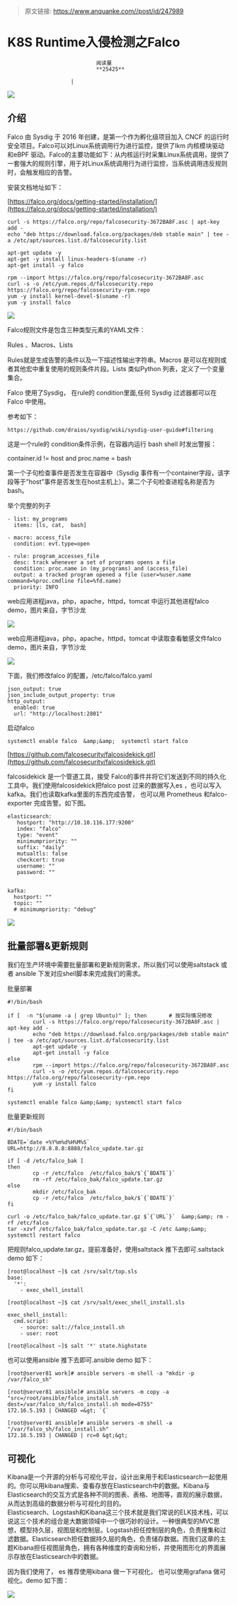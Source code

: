> 原文链接: https://www.anquanke.com//post/id/247989 


# K8S Runtime入侵检测之Falco


                                阅读量   
                                **25425**
                            
                        |
                        
                                                                                    



[![](https://p3.ssl.qhimg.com/t011823e91097259560.png)](https://p3.ssl.qhimg.com/t011823e91097259560.png)



## 介绍

Falco 由 Sysdig 于 2016 年创建，是第一个作为孵化级项目加入 CNCF 的运行时安全项目。Falco可以对Linux系统调用行为进行监控，提供了lkm 内核模块驱动和eBPF 驱动。Falco的主要功能如下：从内核运行时采集Linux系统调用，提供了一套强大的规则引擎，用于对Linux系统调用行为进行监控，当系统调用违反规则时，会触发相应的告警。

安装文档地址如下：

[https://falco.org/docs/getting-started/installation/](https://falco.org/docs/getting-started/installation/)

```
curl -s https://falco.org/repo/falcosecurity-3672BA8F.asc | apt-key add -
echo "deb https://download.falco.org/packages/deb stable main" | tee -a /etc/apt/sources.list.d/falcosecurity.list

apt-get update -y
apt-get -y install linux-headers-$(uname -r)
apt-get install -y falco
```

```
rpm --import https://falco.org/repo/falcosecurity-3672BA8F.asc
curl -s -o /etc/yum.repos.d/falcosecurity.repo https://falco.org/repo/falcosecurity-rpm.repo
yum -y install kernel-devel-$(uname -r)
yum -y install falco
```

[![](https://p0.ssl.qhimg.com/t01bdeacd1c67ac8719.png)](https://p0.ssl.qhimg.com/t01bdeacd1c67ac8719.png)

Falco规则文件是包含三种类型元素的YAML文件：

Rules 、Macros、Lists

Rules就是生成告警的条件以及一下描述性输出字符串。Macros 是可以在规则或者其他宏中重复使用的规则条件片段。Lists 类似Python 列表，定义了一个变量集合。

Falco 使用了Sysdig， 在rule的 condition里面,任何 Sysdig 过滤器都可以在 Falco 中使用。

参考如下：

```
https://github.com/draios/sysdig/wiki/sysdig-user-guide#filtering
```

这是一个rule的 condition条件示例，在容器内运行 bash shell 时发出警报：

container.id != host and proc.name = bash

第一个子句检查事件是否发生在容器中（Sysdig 事件有一个container字段，该字段等于”host”事件是否发生在host主机上）。第二个子句检查进程名称是否为bash。

举个完整的列子

```
- list: my_programs
  items: [ls, cat,  bash]

- macro: access_file
  condition: evt.type=open

- rule: program_accesses_file
  desc: track whenever a set of programs opens a file
  condition: proc.name in (my_programs) and (access_file)
  output: a tracked program opened a file (user=%user.name command=%proc.cmdline file=%fd.name)
  priority: INFO
```

web应用进程java，php，apache，httpd，tomcat 中运行其他进程falco demo，图片来自，字节沙龙

[![](https://p4.ssl.qhimg.com/t01326f4124c0ab1339.png)](https://p4.ssl.qhimg.com/t01326f4124c0ab1339.png)

web应用进程java，php，apache，httpd，tomcat 中读取查看敏感文件falco demo，图片来自，字节沙龙

[![](https://p2.ssl.qhimg.com/t0155da32381e4e3a06.png)](https://p2.ssl.qhimg.com/t0155da32381e4e3a06.png)

下面，我们修改falco 的配置，/etc/falco/falco.yaml

```
json_output: true
json_include_output_property: true
http_output:
  enabled: true
  url: "http://localhost:2801"
```

启动falco

```
systemctl enable falco  &amp;&amp;  systemctl start falco
```

[https://github.com/falcosecurity/falcosidekick.git](https://github.com/falcosecurity/falcosidekick.git)

falcosidekick 是一个管道工具，接受 Falco的事件并将它们发送到不同的持久化工具中。我们使用falcosidekick把falco post 过来的数据写入es ，也可以写入kafka。我们也读取kafka里面的东西完成告警， 也可以用 Prometheus 和falco-exporter 完成告警。如下图。

```
elasticsearch:
   hostport: "http://10.10.116.177:9200"
   index: "falco"
   type: "event"
   minimumpriority: ""
   suffix: "daily"
   mutualtls: false
   checkcert: true
   username: ""
   password: ""


kafka:
  hostport: ""
  topic: ""
  # minimumpriority: "debug"
```

[![](https://p5.ssl.qhimg.com/t010e47727cebe5ca9b.jpg)](https://p5.ssl.qhimg.com/t010e47727cebe5ca9b.jpg)



## 批量部署&amp;更新规则

我们在生产环境中需要批量部署和更新规则需求，所以我们可以使用saltstack 或者 ansible 下发对应shell脚本来完成我们的需求。

批量部署

```
#!/bin/bash

if [  -n "$(uname -a | grep Ubuntu)" ]; then       # 按实际情况修改
        curl -s https://falco.org/repo/falcosecurity-3672BA8F.asc | apt-key add -
        echo "deb https://download.falco.org/packages/deb stable main" | tee -a /etc/apt/sources.list.d/falcosecurity.list
        apt-get update -y
        apt-get install -y falco
else
        rpm --import https://falco.org/repo/falcosecurity-3672BA8F.asc
        curl -s -o /etc/yum.repos.d/falcosecurity.repo https://falco.org/repo/falcosecurity-rpm.repo
        yum -y install falco
fi

systemctl enable falco &amp;&amp; systemctl start falco
```

批量更新规则

```
#!/bin/bash

BDATE=`date +%Y%m%d%H%M%S`
URL=http://8.8.8.8:8888/falco_update.tar.gz

if [ -d /etc/falco_bak ]
then
        cp -r /etc/falco  /etc/falco_bak/$`{`BDATE`}`
        rm -rf /etc/falco_bak/falco_update.tar.gz
else
        mkdir /etc/falco_bak
        cp -r /etc/falco  /etc/falco_bak/$`{`BDATE`}`
fi

curl -o /etc/falco_bak/falco_update.tar.gz $`{`URL`}`  &amp;&amp; rm -rf /etc/falco
tar -xzvf /etc/falco_bak/falco_update.tar.gz -C /etc &amp;&amp; systemctl restart falco
```

把规则falco_update.tar.gz，提前准备好，使用saltstack 推下去即可.saltstack demo 如下：

```
[root@localhost ~]$ cat /srv/salt/top.sls
base:
  '*':
    - exec_shell_install

[root@localhost ~]$ cat /srv/salt/exec_shell_install.sls

exec_shell_install:
  cmd.script:
    - source: salt://falco_install.sh
    - user: root

[root@localhost ~]$ salt '*' state.highstate
```

也可以使用ansible 推下去即可.ansible demo 如下：

```
[root@server81 work]# ansible servers -m shell -a "mkdir -p /var/falco_sh"

[root@server81 ansible]# ansible servers -m copy -a "src=/root/ansible/falco_install.sh  dest=/var/falco_sh/falco_install.sh mode=0755"
172.16.5.193 | CHANGED =&gt; `{`

[root@server81 ansible]# ansible servers -m shell -a "/var/falco_sh/falco_install.sh"
172.16.5.193 | CHANGED | rc=0 &gt;&gt;
```



## 可视化

Kibana是一个开源的分析与可视化平台，设计出来用于和Elasticsearch一起使用的。你可以用kibana搜索、查看存放在Elasticsearch中的数据。Kibana与Elasticsearch的交互方式是各种不同的图表、表格、地图等，直观的展示数据，从而达到高级的数据分析与可视化的目的。<br>
Elasticsearch、Logstash和Kibana这三个技术就是我们常说的ELK技术栈，可以说这三个技术的组合是大数据领域中一个很巧妙的设计。一种很典型的MVC思想，模型持久层，视图层和控制层。Logstash担任控制层的角色，负责搜集和过滤数据。Elasticsearch担任数据持久层的角色，负责储存数据。而我们这章的主题Kibana担任视图层角色，拥有各种维度的查询和分析，并使用图形化的界面展示存放在Elasticsearch中的数据。

因为我们使用了， es 推荐使用kibana 做一下可视化， 也可以使用grafana 做可视化。demo 如下图：

[![](https://p2.ssl.qhimg.com/t018edc86755a3eabc3.png)](https://p2.ssl.qhimg.com/t018edc86755a3eabc3.png)
